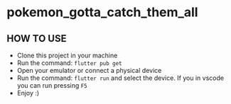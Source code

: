 # pokemon_gotta_catch_them_all

## HOW TO USE


- Clone this project in your machine
- Run the command: `flutter pub get`
- Open your emulator or connect a physical device
- Run the command: `flutter run` and select the device. If you in vscode you can run pressing  `F5`
- Enjoy :)